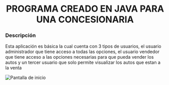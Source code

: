 <h1 align="center">PROGRAMA CREADO EN JAVA PARA UNA CONCESIONARIA</h1>

<h3>Descripción</h3>
<p>Esta aplicación es básica la cual cuenta con 3 tipos de usuarios, el usuario administrador que tiene acceso a todas las opciones, el usuario vendedor que tiene acceso a las opciones necesarias para que pueda vender los autos y un tercer usuario que solo permite visualizar los autos que estan a la venta</p>

<p>
  <img src="https://mega.nz/file/OoMC1LqS#6wKcZsGMPIDahKJMoHw8Rf32xu6nekOjD5oIPG0pYKM" alt="Pantalla de inicio">
</p>
